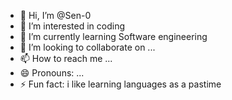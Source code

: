 - 👋 Hi, I’m @Sen-0
- 👀 I’m interested in coding
- 🌱 I’m currently learning Software engineering
- 💞️ I’m looking to collaborate on ...
- 📫 How to reach me ...
- 😄 Pronouns: ...
- ⚡ Fun fact: i like learning languages as a pastime

<!---
Sen-0/Sen-0 is a ✨ special ✨ repository because its `README.md` (this file) appears on your GitHub profile.
You can click the Preview link to take a look at your changes.
--->
